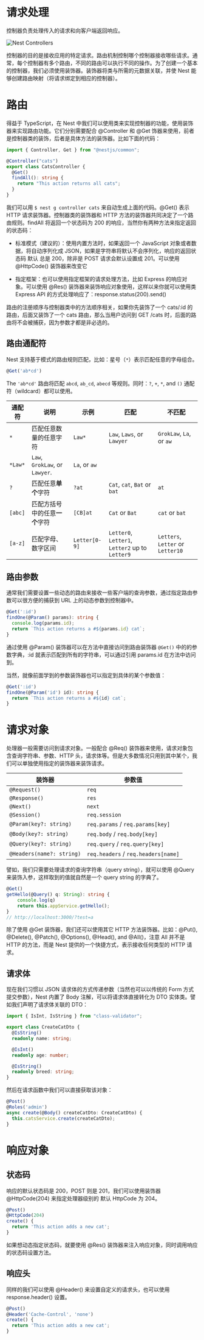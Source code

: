 # 请求处理

控制器负责处理传入的请求和向客户端返回响应。

![Nest Controllers](https://docs.nestjs.com/assets/Controllers_1.png)

控制器的目的是接收应用的特定请求。路由机制控制哪个控制器接收哪些请求。通常，每个控制器有多个路由，不同的路由可以执行不同的操作。为了创建一个基本的控制器，我们必须使用装饰器。装饰器将类与所需的元数据关联，并使 Nest 能够创建路由映射（将请求绑定到相应的控制器）。

# 路由

得益于 TypeScript，在 Nest 中我们可以使用类来实现控制器的功能，使用装饰器来实现路由功能。它们分别需要配合 @Controller 和 @Get 饰器来使用，前者是控制器类的装饰，后者是具体方法的装饰器。比如下面的代码：

```ts
import { Controller, Get } from "@nestjs/common";

@Controller("cats")
export class CatsController {
  @Get()
  findAll(): string {
    return "This action returns all cats";
  }
}
```

我们可以用 `$ nest g controller cats` 来自动生成上面的代码。@Get() 表示 HTTP 请求装饰器。控制器类的装饰器和 HTTP 方法的装饰器共同决定了一个路由规则。findAll 将返回一个状态码为 200 的响应，当然你有两种方法来指定返回的状态码：

- 标准模式（建议的）：使用内置方法时，如果返回一个 JavaScript 对象或者数据，将自动序列化成 JSON，如果是字符串将默认不会序列化，响应的返回状态码 默认 总是 200，除非是 POST 请求会默认设置成 201。可以使用 @HttpCode() 装饰器来改变它

- 指定框架：也可以使用指定框架的请求处理方法，比如 Express 的响应对象。可以使用 @Res() 装饰器来装饰响应对象使用，这样以来你就可以使用类 Express API 的方式处理响应了：response.status(200).send()

路由的注册顺序与控制器类中的方法顺序相关，如果你先装饰了一个 cats/:id 的路由，后面又装饰了一个 cats 路由，那么当用户访问到 GET /cats 时，后面的路由将不会被捕获，因为参数才都是非必选的。

## 路由通配符

Nest 支持基于模式的路由规则匹配，比如：星号（`*`）表示匹配任意的字母组合。

```ts
@Get('ab*cd')
```

The `'ab*cd'` 路由将匹配 `abcd`, `ab_cd`, `abecd` 等规则。同时：`?`, `+`, `*`, and `()` 通配符（wildcard）都可以使用。

| 通配符  | 说明                           | 示例          | 匹配                                            | 不匹配                            |
| ------- | ------------------------------ | ------------- | ----------------------------------------------- | --------------------------------- |
| `*`     | 匹配任意数量的任意字符         | `Law*`        | `Law`, `Laws`, or `Lawyer`                      | `GrokLaw`, `La`, or `aw`          |
| `*Law*` | `Law`, `GrokLaw`, or `Lawyer`. | `La`, or `aw` |                                                 |                                   |
| `?`     | 匹配任意**单个**字符           | `?at`         | `Cat`, `cat`, `Bat` or `bat`                    | `at`                              |
| `[abc]` | 匹配方括号中的任意**一个**字符 | `[CB]at`      | `Cat` or `Bat`                                  | `cat` or `bat`                    |
| `[a-z]` | 匹配字母、数字区间             | `Letter[0-9]` | `Letter0`, `Letter1`, `Letter2` up to `Letter9` | `Letters`, `Letter` or `Letter10` |

## 路由参数

通常我们需要设置一些动态的路由来接收一些客户端的查询参数，通过指定路由参数可以很方便的捕获到 URL 上的动态参数到控制器中。

```ts
@Get(':id')
findOne(@Param() params): string {
  console.log(params.id);
  return `This action returns a #${params.id} cat`;
}
```

通过使用 @Param() 装饰器可以在方法中直接访问到路由装饰器 `@Get()` 中的的参数字典，:id 就表示匹配到所有的字符串，可以通过引用 params.id 在方法中访问到。

当然，就像前面学到的参数装饰器也可以指定到具体的某个参数值：

```ts
@Get(':id')
findOne(@Param('id') id): string {
  return `This action returns a #${id} cat`;
}
```

# 请求对象

处理器一般需要访问到请求对象。一般配合 @Req() 装饰器来使用，请求对象包含查询字符串、参数、HTTP 头，请求体等。但是大多数情况只用到其中某个，我们可以单独使用指定的装饰器来装饰请求。

| 装饰器                    | 参数值                              |
| ------------------------- | ----------------------------------- |
| `@Request()`              | `req`                               |
| `@Response()`             | `res`                               |
| `@Next()`                 | `next`                              |
| `@Session()`              | `req.session`                       |
| `@Param(key?: string)`    | `req.params` / `req.params[key]`    |
| `@Body(key?: string)`     | `req.body` / `req.body[key]`        |
| `@Query(key?: string)`    | `req.query` / `req.query[key]`      |
| `@Headers(name?: string)` | `req.headers` / `req.headers[name]` |

譬如，我们只需要处理请求的查询字符串（query string），就可以使用 @Query 来装饰入参，这样取到的值就自然是一个 query string 的字典了。

```ts
@Get()
getHello(@Query() q: String): string {
    console.log(q)
    return this.appService.getHello();
}
// http://localhost:3000/?test=a
```

除了使用 @Get 装饰器，我们还可以使用其它 HTTP 方法装饰器。比如：@Put(), @Delete(), @Patch(), @Options(), @Head(), and @All()，注意 All 并不是 HTTP 的方法，而是 Nest 提供的一个快捷方式，表示接收任何类型的 HTTP 请求。

## 请求体

现在我们习惯以 JSON 请求体的方式传递参数（当然也可以以传统的 Form 方式提交参数），Nest 内置了 Body 注解，可以将请求体直接转化为 DTO 实体类。譬如我们声明了请求体关联的 DTO：

```ts
import { IsInt, IsString } from "class-validator";

export class CreateCatDto {
  @IsString()
  readonly name: string;

  @IsInt()
  readonly age: number;

  @IsString()
  readonly breed: string;
}
```

然后在请求函数中我们可以直接获取该对象：

```ts
@Post()
@Roles('admin')
async create(@Body() createCatDto: CreateCatDto) {
  this.catsService.create(createCatDto);
}
```

# 响应对象

## 状态码

响应的默认状态码是 200，POST 则是 201，我们可以使用装饰器 @HttpCode(204) 来指定处理器级别的 默认 HttpCode 为 204。

```ts
@Post()
@HttpCode(204)
create() {
  return 'This action adds a new cat';
}
```

如果想动态指定状态码，就要使用 @Res() 装饰器来注入响应对象，同时调用响应的状态码设置方法。

## 响应头

同样的我们可以使用 @Header() 来设置自定义的请求头，也可以使用 response.header() 设置。

```ts
@Post()
@Header('Cache-Control', 'none')
create() {
  return 'This action adds a new cat';
}
```
